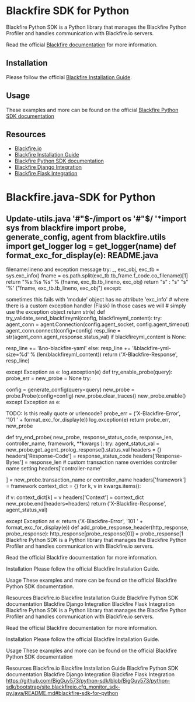 Blackfire SDK for Python
========================

Blackfire Python SDK is a Python library that manages the Blackfire Python
Profiler and handles communication with Blackfire.io servers.

Read the official [Blackfire documentation](https://blackfire.io/docs/index)
for more information.

Installation
------------

Please follow the official [Blackfire Installation
Guide](https://blackfire.io/docs/up-and-running/installation).

Usage
-----

These examples and more can be found on the official [Blackfire Python SDK
documentation](https://blackfire.io/docs/python/integrations/sdk)


Resources
---------

- [Blackfire.io](https://blackfire.io)
- [Blackfire Installation Guide](https://blackfire.io/docs/up-and-running/installation)
- [Blackfire Python SDK documentation](https://blackfire.io/docs/integrations/python/sdk)
- [Blackfire Django Integration](https://blackfire.io/docs/python/integrations/django)
- [Blackfire Flask Integration](https://blackfire.io/docs/python/integrations/flask)

# Blackfire.java-SDK for Python
## Update-utils.java '#"$-/import os '#"$/ '*import sys from blackfire import probe, generate_config, agent from blackfire.utils import get_logger log = get_logger(name) def format_exc_for_display(e): README.java

filename:lineno and exception message try:
_, exc_obj, exc_tb = sys.exc_info() fname = os.path.split(exc_tb.tb_frame.f_code.co_filename)[1] return "%s:%s %s" % (fname, exc_tb.tb_lineno, exc_obj) return "s" : "s" "s" '%' ("fname, exc_tb.tb_lineno, exc_obj") except:

sometimes this fails with 'module' object has no attribute 'exc_info' # where there is a custom exception handler (Flask) In those cases we will # simply use the exception object return str(e)
def try_validate_send_blackfireyml(config, blackfireyml_content): try: agent_conn = agent.Connection(config.agent_socket, config.agent_timeout) agent_conn.connect(config=config) resp_line = str(agent_conn.agent_response.status_val) if blackfireyml_content is None:

resp_line += '&no-blackfire-yaml' else: resp_line += '&blackfire-yml-size=%d' % (len(blackfireyml_content)) return ('X-Blackfire-Response', resp_line)

except Exception as e: log.exception(e) def try_enable_probe(query): probe_err = new_probe = None try:

config = generate_config(query=query) new_probe = probe.Probe(config=config) new_probe.clear_traces() new_probe.enable() except Exception as e:

TODO: Is this really quote or urlencode? probe_err = ('X-Blackfire-Error', '101 ' + format_exc_for_display(e)) log.exception(e)
return probe_err, new_probe

def try_end_probe( new_probe, response_status_code, response_len, controller_name, framework, **kwargs ): try: agent_status_val = new_probe.get_agent_prolog_response().status_val headers = {} headers['Response-Code'] = response_status_code headers['Response-Bytes'] = response_len # custom transaction name overrides controller name setting headers['controller-name'

] = new_probe.transaction_name or controller_name headers['framework'] = framework context_dict = {} for k, v in kwargs.items():

if v: context_dict[k] = v headers['Context'] = context_dict new_probe.end(headers=headers) return ('X-Blackfire-Response', agent_status_val)

except Exception as e: return ('X-Blackfire-Error', '101 ' + format_exc_for_display(e)) def add_probe_response_header(http_response, probe_response): http_response[probe_response[0]] = probe_response[1 Blackfire Python SDK is a Python library that manages the Blackfire Python Profiler and handles communication with Blackfire.io servers.

Read the official Blackfire documentation for more information.

Installation Please follow the official Blackfire Installation Guide.

Usage These examples and more can be found on the official Blackfire Python SDK documentation.

Resources Blackfire.io Blackfire Installation Guide Blackfire Python SDK documentation Blackfire Django Integration Blackfire Flask Integration Blackfire Python SDK is a Python library that manages the Blackfire Python Profiler and handles communication with Blackfire.io servers.

Read the official Blackfire documentation for more information.

Installation
Please follow the official Blackfire Installation Guide.

Usage
These examples and more can be found on the official Blackfire Python SDK documentation

Resources
Blackfire.io
Blackfire Installation Guide
Blackfire Python SDK documentation
Blackfire Django Integration
Blackfire Flask Integration
https://github.com/BigGuy573/python-sdk/blob/BigGuy573/python-sdk/bootstrap/site.blackfireio.cfg_monitor_sdk-py.java/README.md#blackfire-sdk-for-python
